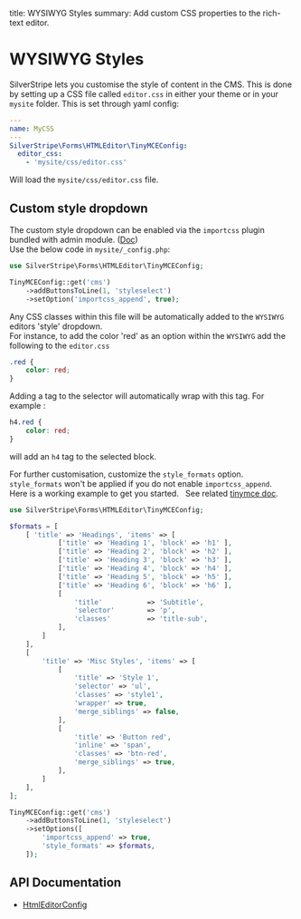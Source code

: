 title: WYSIWYG Styles
summary: Add custom CSS properties to the rich-text editor.

# WYSIWYG Styles

SilverStripe lets you customise the style of content in the CMS. This is done by setting up a CSS file called
`editor.css` in either your theme or in your `mysite` folder. This is set through yaml config:

```yaml
---
name: MyCSS
---
SilverStripe\Forms\HTMLEditor\TinyMCEConfig:
  editor_css:
    - 'mysite/css/editor.css'
```

Will load the `mysite/css/editor.css` file.

## Custom style dropdown

The custom style dropdown can be enabled via the `importcss` plugin bundled with admin module. ([Doc](https://www.tinymce.com/docs/plugins/importcss/))  
Use the below code in `mysite/_config.php`:

```php
use SilverStripe\Forms\HTMLEditor\TinyMCEConfig;

TinyMCEConfig::get('cms')
    ->addButtonsToLine(1, 'styleselect')
    ->setOption('importcss_append', true);
```

Any CSS classes within this file will be automatically added to the `WYSIWYG` editors 'style' dropdown.  
For instance, to
add the color 'red' as an option within the `WYSIWYG` add the following to the `editor.css`


```css
.red {
    color: red;
}
```
Adding a tag to the selector will automatically wrap with this tag. For example : 
```css
h4.red {
    color: red;
}
```
will add an `h4` tag to the selected block.

For further customisation, customize the `style_formats` option.  
`style_formats` won't be applied if you do not enable `importcss_append`.  
Here is a working example to get you started.  
See related [tinymce doc](https://www.tinymce.com/docs/configure/content-formatting/#style_formats).

```php
use SilverStripe\Forms\HTMLEditor\TinyMCEConfig;

$formats = [
    [ 'title' => 'Headings', 'items' => [
            ['title' => 'Heading 1', 'block' => 'h1' ],
            ['title' => 'Heading 2', 'block' => 'h2' ],
            ['title' => 'Heading 3', 'block' => 'h3' ],
            ['title' => 'Heading 4', 'block' => 'h4' ],
            ['title' => 'Heading 5', 'block' => 'h5' ],
            ['title' => 'Heading 6', 'block' => 'h6' ],
            [
                'title'           => 'Subtitle',
                'selector'        => 'p',
                'classes'         => 'title-sub',
            ],
        ]
    ],
    [
        'title' => 'Misc Styles', 'items' => [
            [
                'title' => 'Style 1',
                'selector' => 'ul',
                'classes' => 'style1',
                'wrapper' => true,
                'merge_siblings' => false,
            ],
            [
                'title' => 'Button red',
                'inline' => 'span',
                'classes' => 'btn-red',
                'merge_siblings' => true,
            ],
        ]
    ],
];

TinyMCEConfig::get('cms')
    ->addButtonsToLine(1, 'styleselect')
    ->setOptions([
        'importcss_append' => true,
        'style_formats' => $formats,
    ]);
```


## API Documentation

* [HtmlEditorConfig](api:SilverStripe\Forms\HTMLEditor\HtmlEditorConfig)
